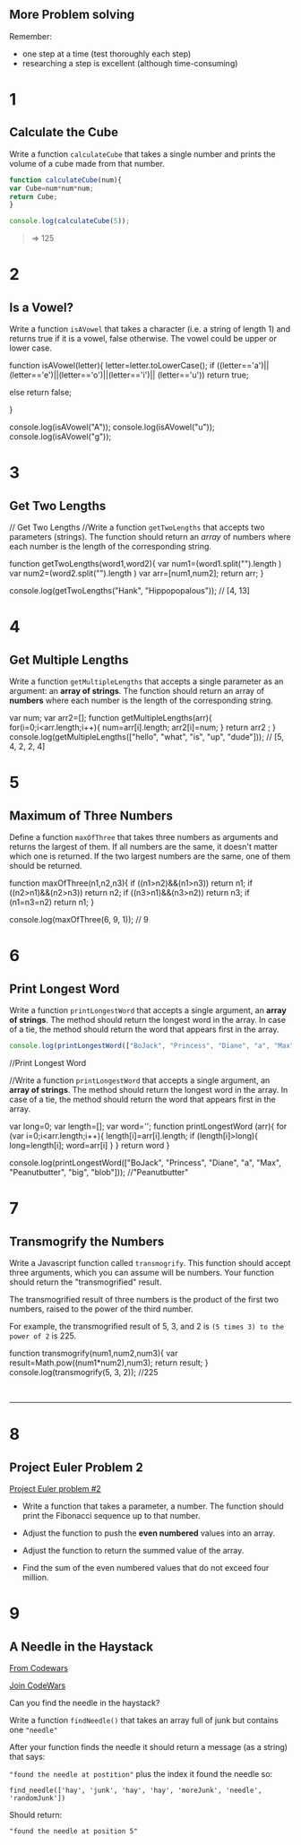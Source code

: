 ## More Problem solving

Remember:

* one step at a time (test thoroughly each step)
* researching a step is excellent (although time-consuming)

# 1
## Calculate the Cube
Write a function `calculateCube` that takes a single number and prints the volume of a cube made from that number.

```javascript
function calculateCube(num){
var Cube=num*num*num;
return Cube;
}

console.log(calculateCube(5));
```

> => 125


# 2
## Is a Vowel?
Write a function `isAVowel` that takes a character (i.e. a string of length 1)
and returns true if it is a vowel, false otherwise. The vowel could be upper or lower case.


function isAVowel(letter){
letter=letter.toLowerCase();
if ((letter=='a')||(letter=='e')||(letter=='o')||(letter=='i')|| (letter=='u'))
  return true;

else
  return false;

}

console.log(isAVowel("A"));
console.log(isAVowel("u"));
console.log(isAVowel("g"));





# 3
## Get Two Lengths
// Get Two Lengths
//Write a function `getTwoLengths` that accepts two parameters (strings). The function should return an _array_ of numbers where each number is the length of the corresponding string.

function getTwoLengths(word1,word2){
var num1=(word1.split("").length )
var num2=(word2.split("").length )
var arr=[num1,num2];
return arr;
}

console.log(getTwoLengths("Hank", "Hippopopalous")); // [4, 13]


# 4
## Get Multiple Lengths

Write a function `getMultipleLengths` that accepts a single parameter as an argument: an **array of strings**. The function should return an array of **numbers** where each number is the length of the corresponding string.

var num;
var arr2=[];
function getMultipleLengths(arr){
for(i=0;i<arr.length;i++){
num=arr[i].length;
arr2[i]=num;
}
return arr2 ;
}
console.log(getMultipleLengths(["hello", "what", "is", "up", "dude"])); // [5, 4, 2, 2, 4]




# 5
## Maximum of Three Numbers
Define a function `maxOfThree` that takes three numbers as arguments and returns the largest of them. If all numbers are the same, it doesn't matter which one is returned. If the two largest numbers are the same, one of them should be returned.


function maxOfThree(n1,n2,n3){
if ((n1>n2)&&(n1>n3))
return n1;
if ((n2>n1)&&(n2>n3))
return n2;
if ((n3>n1)&&(n3>n2))
return n3;
if (n1=n3=n2)
return n1;
}

console.log(maxOfThree(6, 9, 1)); // 9


# 6
## Print Longest Word

Write a function `printLongestWord` that accepts a single argument, an **array of strings**. The method should return the longest word in the array. In case of a tie, the method should return the word that appears first in the array.

```javascript
console.log(printLongestWord(["BoJack", "Princess", "Diane", "a", "Max", "Peanutbutter", "big", "blob"]));
```
//Print Longest Word

//Write a function `printLongestWord` that accepts a single argument, an **array of strings**. The method should return the longest word in the array. In case of a tie, the method should return the word that appears first in the array.


var long=0;
var length=[];
var word='';
function printLongestWord (arr){
for (var i=0;i<arr.length;i++){
length[i]=arr[i].length;
if (length[i]>long){
    long=length[i];
    word=arr[i]
}
}
return word
}

console.log(printLongestWord(["BoJack", "Princess", "Diane", "a", "Max", "Peanutbutter", "big", "blob"])); //"Peanutbutter"

# 7
## Transmogrify the Numbers
Write a Javascript function called `transmogrify`. This function should accept three arguments, which you can assume will be numbers. Your function should return the "transmogrified" result.

The transmogrified result of three numbers is the product of the first two numbers, raised to the power of the third number.

For example, the transmogrified result of 5, 3, and 2 is `(5 times 3) to the
power of 2` is 225.




function transmogrify(num1,num2,num3){
var result=Math.pow((num1*num2),num3);
return result;
}
console.log(transmogrify(5, 3, 2)); //225



<br>
<hr>

# 8
## Project Euler Problem 2
[Project Euler problem #2](https://projecteuler.net/problem=2)

* Write a function that takes a parameter, a number. The function should print the Fibonacci sequence up to that number.

* Adjust the function to push the **even numbered** values into an array.

* Adjust the function to return the summed value of the array.

* Find the sum of the even numbered values that do not exceed four million.

# 9
## A Needle in the Haystack

[From Codewars](https://www.codewars.com/kata/56676e8fabd2d1ff3000000c)

[Join CodeWars](www.codewars.com/r/bEqEeQ)

Can you find the needle in the haystack?

Write a function `findNeedle()` that takes an array full of junk but contains one `"needle"`

After your function finds the needle it should return a message (as a string) that says:

`"found the needle at postition"` plus the index it found the needle so:

`find_needle(['hay', 'junk', 'hay', 'hay', 'moreJunk', 'needle', 'randomJunk'])`

Should return:

`"found the needle at position 5"`

